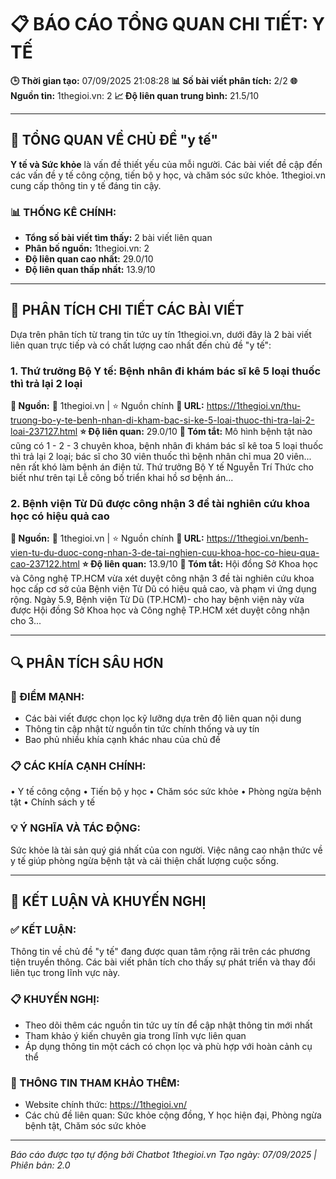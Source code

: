 # 📋 BÁO CÁO TỔNG QUAN CHI TIẾT: Y TẾ

**🕒 Thời gian tạo:** 07/09/2025 21:08:28
**📊 Số bài viết phân tích:** 2/2
**🌐 Nguồn tin:** 1thegioi.vn: 2
**📈 Độ liên quan trung bình:** 21.5/10

---

## 🎯 TỔNG QUAN VỀ CHỦ ĐỀ "y tế"

**Y tế và Sức khỏe** là vấn đề thiết yếu của mỗi người. Các bài viết đề cập đến các vấn đề y tế công cộng, tiến bộ y học, và chăm sóc sức khỏe. 1thegioi.vn cung cấp thông tin y tế đáng tin cậy.

### 📊 THỐNG KÊ CHÍNH:
- **Tổng số bài viết tìm thấy:** 2 bài viết liên quan
- **Phân bố nguồn:** 1thegioi.vn: 2
- **Độ liên quan cao nhất:** 29.0/10
- **Độ liên quan thấp nhất:** 13.9/10

---

## 📖 PHÂN TÍCH CHI TIẾT CÁC BÀI VIẾT

Dựa trên phân tích từ trang tin tức uy tín 1thegioi.vn, dưới đây là 2 bài viết liên quan trực tiếp và có chất lượng cao nhất đến chủ đề "y tế":


### 1. Thứ trưởng Bộ Y tế: Bệnh nhân đi khám bác sĩ kê 5 loại thuốc thì trả lại 2 loại
**🔗 Nguồn:** 📰 1thegioi.vn | ⭐ Nguồn chính
**📍 URL:** https://1thegioi.vn/thu-truong-bo-y-te-benh-nhan-di-kham-bac-si-ke-5-loai-thuoc-thi-tra-lai-2-loai-237127.html
**⭐ Độ liên quan:** 29.0/10
**📄 Tóm tắt:** Mô hình bệnh tật nào cũng có 1 - 2 - 3 chuyên khoa, bệnh nhân đi khám bác sĩ kê toa 5 loại thuốc thì trả lại 2 loại; bác sĩ cho 30 viên thuốc thì bệnh nhân chỉ mua 20 viên... nên rất khó làm bệnh án điện tử. Thứ trưởng Bộ Y tế Nguyễn Trí Thức cho biết như trên tại Lễ công bố triển khai hồ sơ bệnh án...
### 2. Bệnh viện Từ Dũ được công nhận 3 đề tài nghiên cứu khoa học có hiệu quả cao
**🔗 Nguồn:** 📰 1thegioi.vn | ⭐ Nguồn chính
**📍 URL:** https://1thegioi.vn/benh-vien-tu-du-duoc-cong-nhan-3-de-tai-nghien-cuu-khoa-hoc-co-hieu-qua-cao-237122.html
**⭐ Độ liên quan:** 13.9/10
**📄 Tóm tắt:** Hội đồng Sở Khoa học và Công nghệ TP.HCM vừa xét duyệt công nhận 3 đề tài nghiên cứu khoa học cấp cơ sở của Bệnh viện Từ Dũ có hiệu quả cao, và phạm vi ứng dụng rộng. Ngày 5.9, Bệnh viện Từ Dũ (TP.HCM)- cho hay bệnh viện này vừa được Hội đồng Sở Khoa học và Công nghệ TP.HCM xét duyệt công nhận cho 3...

---

## 🔍 PHÂN TÍCH SÂU HƠN

### 🌟 ĐIỂM MẠNH:
- Các bài viết được chọn lọc kỹ lưỡng dựa trên độ liên quan nội dung
- Thông tin cập nhật từ nguồn tin tức chính thống và uy tín
- Bao phủ nhiều khía cạnh khác nhau của chủ đề

### 📋 CÁC KHÍA CẠNH CHÍNH:
• Y tế công cộng
• Tiến bộ y học
• Chăm sóc sức khỏe
• Phòng ngừa bệnh tật
• Chính sách y tế

### 💡 Ý NGHĨA VÀ TÁC ĐỘNG:
Sức khỏe là tài sản quý giá nhất của con người. Việc nâng cao nhận thức về y tế giúp phòng ngừa bệnh tật và cải thiện chất lượng cuộc sống.

---

## 🎯 KẾT LUẬN VÀ KHUYẾN NGHỊ

### ✅ KẾT LUẬN:
Thông tin về chủ đề "y tế" đang được quan tâm rộng rãi trên các phương tiện truyền thông. Các bài viết phân tích cho thấy sự phát triển và thay đổi liên tục trong lĩnh vực này.

### 📋 KHUYẾN NGHỊ:
- Theo dõi thêm các nguồn tin tức uy tín để cập nhật thông tin mới nhất
- Tham khảo ý kiến chuyên gia trong lĩnh vực liên quan
- Áp dụng thông tin một cách có chọn lọc và phù hợp với hoàn cảnh cụ thể

### 🔗 THÔNG TIN THAM KHẢO THÊM:
- Website chính thức: https://1thegioi.vn/
- Các chủ đề liên quan: Sức khỏe cộng đồng, Y học hiện đại, Phòng ngừa bệnh tật, Chăm sóc sức khỏe

---

*Báo cáo được tạo tự động bởi Chatbot 1thegioi.vn*
*Tạo ngày: 07/09/2025 | Phiên bản: 2.0*